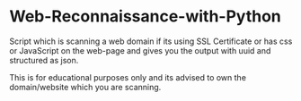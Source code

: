# Web-Reconnaissance-with-Python
Script which is scanning a web domain if its using SSL Certificate or has css or JavaScript on the web-page and gives you the output with uuid and structured as json.

This is for educational purposes only and its advised to own the domain/website which you are scanning.
